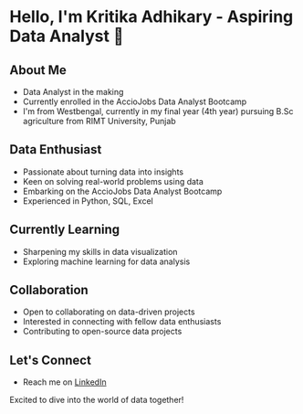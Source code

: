 # Hello, I'm Kritika Adhikary - Aspiring Data Analyst 👋

## About Me
- Data Analyst in the making
- Currently enrolled in the AccioJobs Data Analyst Bootcamp
- I'm from Westbengal, currently in my final year (4th year) pursuing B.Sc agriculture from RIMT University, Punjab

## Data Enthusiast
- Passionate about turning data into insights
- Keen on solving real-world problems using data
- Embarking on the AccioJobs Data Analyst Bootcamp
- Experienced in Python, SQL, Excel

## Currently Learning
- Sharpening my skills in data visualization
- Exploring machine learning for data analysis
  
## Collaboration
-  Open to collaborating on data-driven projects
-  Interested in connecting with fellow data enthusiasts
-  Contributing to open-source data projects

## Let's Connect
- Reach me on [LinkedIn](https://www.linkedin.com/in/kritika-adhikary-667831252/)
  

Excited to dive into the world of data together!


<!---
Kritika0204/Kritika0204 is a ✨ special ✨ repository because its `README.md` (this file) appears on your GitHub profile.
You can click the Preview link to take a look at your changes.
--->
